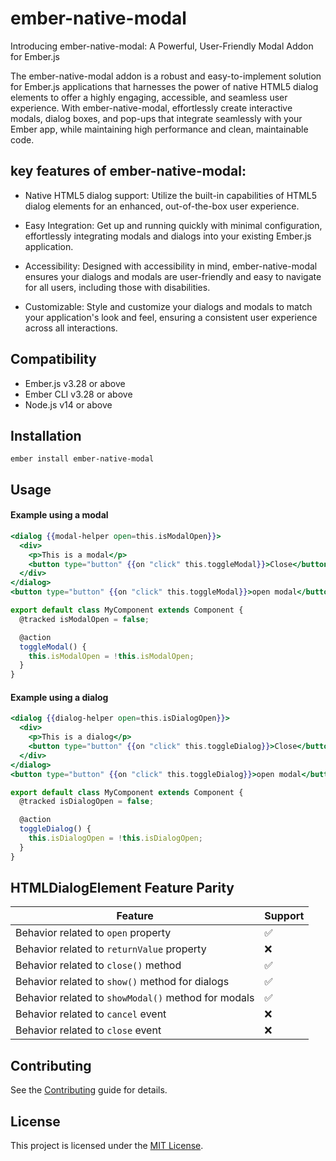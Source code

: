 # ember-native-modal

Introducing ember-native-modal: A Powerful, User-Friendly Modal Addon for Ember.js

The ember-native-modal addon is a robust and easy-to-implement solution for Ember.js applications that harnesses the power of native HTML5 dialog elements to offer a highly engaging, accessible, and seamless user experience. With ember-native-modal, effortlessly create interactive modals, dialog boxes, and pop-ups that integrate seamlessly with your Ember app, while maintaining high performance and clean, maintainable code.

## key features of ember-native-modal:

- Native HTML5 dialog support: Utilize the built-in capabilities of HTML5 dialog elements for an enhanced, out-of-the-box user experience.

- Easy Integration: Get up and running quickly with minimal configuration, effortlessly integrating modals and dialogs into your existing Ember.js application.

- Accessibility: Designed with accessibility in mind, ember-native-modal ensures your dialogs and modals are user-friendly and easy to navigate for all users, including those with disabilities.

- Customizable: Style and customize your dialogs and modals to match your application's look and feel, ensuring a consistent user experience across all interactions.

## Compatibility

- Ember.js v3.28 or above
- Ember CLI v3.28 or above
- Node.js v14 or above

## Installation

```
ember install ember-native-modal
```

## Usage

#### Example using a modal

```hbs
<dialog {{modal-helper open=this.isModalOpen}}>
  <div>
    <p>This is a modal</p>
    <button type="button" {{on "click" this.toggleModal}}>Close</button>
  </div>
</dialog>
<button type="button" {{on "click" this.toggleModal}}>open modal</button>
```

```js
export default class MyComponent extends Component {
  @tracked isModalOpen = false;

  @action
  toggleModal() {
    this.isModalOpen = !this.isModalOpen;
  }
}
```

#### Example using a dialog

```hbs
<dialog {{dialog-helper open=this.isDialogOpen}}>
  <div>
    <p>This is a dialog</p>
    <button type="button" {{on "click" this.toggleDialog}}>Close</button>
  </div>
</dialog>
<button type="button" {{on "click" this.toggleDialog}}>open modal</button>
```

```js
export default class MyComponent extends Component {
  @tracked isDialogOpen = false;

  @action
  toggleDialog() {
    this.isDialogOpen = !this.isDialogOpen;
  }
}
```

## HTMLDialogElement Feature Parity

| Feature                                             | Support |
| --------------------------------------------------- | ------- |
| Behavior related to `open` property                 | ✅      |
| Behavior related to `returnValue` property          | ❌      |
| Behavior related to `close()` method                | ✅      |
| Behavior related to `show()` method for dialogs     | ✅      |
| Behavior related to `showModal()` method for modals | ✅      |
| Behavior related to `cancel` event                  | ❌      |
| Behavior related to `close` event                   | ❌      |

## Contributing

See the [Contributing](CONTRIBUTING.md) guide for details.

## License

This project is licensed under the [MIT License](LICENSE.md).
